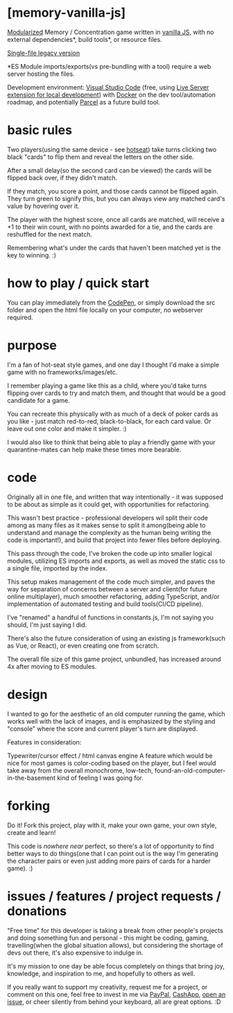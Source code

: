 # [memory-vanilla-js]
[Modularized](https://codesandbox.io/s/memory-vanilla-js-es-module-qft3o) Memory / Concentration game written in [vanilla JS](http://vanilla-js.com/), with no external dependencies*, build tools*, or resource files.

[Single-file legacy version](https://codepen.io/nmacfarlane/full/abOrWRy)

*ES Module imports/exports(vs pre-bundling with a tool) require a web server hosting the files.

Development environment: [Visual Studio Code](https://code.visualstudio.com/) (free, using [Live Server extension for local development](https://marketplace.visualstudio.com/items?itemName=ritwickdey.LiveServer)) with [Docker](https://www.docker.com/) on the dev tool/automation roadmap, and potentially [Parcel](https://parceljs.org/) as a future build tool.

# basic rules
Two players(using the same device - see [hotseat](https://en.wikipedia.org/wiki/Hotseat_(multiplayer_mode))) take turns clicking two black "cards" to flip them and reveal the letters on the other side.

After a small delay(so the second card can be viewed) the cards will be flipped back over, if they didn't match.

If they match, you score a point, and those cards cannot be flipped again. They turn green to signify this, but you can always view any matched card's value by hovering over it.

The player with the highest score, once all cards are matched, will receive a +1 to their win count, with no points awarded for a tie, and the cards are reshuffled for the next match.

Remembering what's under the cards that haven't been matched yet is the key to winning. :)

# how to play / quick start
You can play immediately from the [CodePen](https://codepen.io/nmacfarlane/full/abOrWRy), or simply download the src folder and open the html file locally on your computer, no webserver required.

# purpose
I'm a fan of hot-seat style games, and one day I thought I'd make a simple game with no frameworks/images/etc.

I remember playing a game like this as a child, where you'd take turns flipping over cards to try and match them, and thought that would be a good candidate for a game.

You can recreate this physically with as much of a deck of poker cards as you like - just match red-to-red, black-to-black, for each card value. Or leave out one color and make it simpler. :)

I would also like to think that being able to play a friendly game with your quarantine-mates can help make these times more bearable.


# code
Originally all in one file, and written that way intentionally - it was supposed to be about as simple as it could get, with opportunities for refactoring.

This wasn't best practice - professional developers wil split their code among as many files as it makes sense to split it among(being able to understand and manage the complexity as the human being writing the code is important!), and build that project into fewer files before deploying.

This pass through the code, I've broken the code up into smaller logical modules, utilizing ES imports and exports, as well as moved the static css to a single file, imported by the index.

This setup makes management of the code much simpler, and paves the way for separation of concerns between a server and client(for future online multiplayer), much smoother refactoring, adding TypeScript, and/or implementation of automated testing and build tools(CI/CD pipeline).

I've "renamed" a handful of functions in constants.js, I'm not saying you should, I'm just saying I did.

There's also the future consideration of using an existing js framework(such as Vue, or React), or even creating one from scratch.

The overall file size of this game project, unbundled, has increased around 4x after moving to ES modules.


# design
I wanted to go for the aesthetic of an old computer running the game, which works well with the lack of images, and is emphasized by the styling and "console" where the score and current player's turn are displayed.

Features in consideration:

Typewriter/cursor effect / html canvas engine
A feature which would be nice for most games is color-coding based on the player, but I feel would take away from the overall monochrome, low-tech, found-an-old-computer-in-the-basement kind of feeling I was going for.

# forking
Do it! Fork this project, play with it, make your own game, your own style, create and learn!

This code is *nowhere near* perfect, so there's a lot of opportunity to find better ways to do things(one that I can point out is the way I'm generating the character pairs or even just adding more pairs of cards for a harder game). :)

# issues / features / project requests / donations
"Free time" for this developer is taking a break from other people's projects and doing something fun and personal - this might be coding, gaming, travelling(when the global situation allows), but considering the shortage of devs out there, it's also expensive to indulge in.

It's my mission to one day be able focus completely on things that bring joy, knowledge, and inspiration to me, and hopefully to others as well.

If you really want to support my creativity, request me for a project, or comment on this one, feel free to invest in me via [PayPal](https://www.paypal.com/paypalme/namacfarlane), [CashApp](https://cash.app/$nmacfarlane), [open an issue](https://github.com/nicholas-macfarlane/memory-vanilla-js/issues), or cheer silently from behind your keyboard, all are great options. :D


